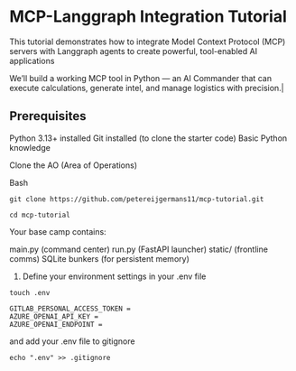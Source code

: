 # MCP-Langgraph Integration Tutorial
This tutorial demonstrates how to integrate Model Context Protocol (MCP) servers with Langgraph agents to create powerful, tool-enabled AI applications

We’ll build a working MCP tool in Python — an AI Commander that can execute calculations, generate intel, and manage logistics with precision.|

## Prerequisites
Python 3.13+ installed
Git installed (to clone the starter code)
Basic Python knowledge

Clone the AO (Area of Operations)

Bash
~~~
git clone https://github.com/petereijgermans11/mcp-tutorial.git

cd mcp-tutorial
~~~



Your base camp contains:

main.py (command center)
run.py (FastAPI launcher)
static/ (frontline comms)
SQLite bunkers (for persistent memory)



1. Define your environment settings in your .env file
~~~
touch .env
~~~

~~~
GITLAB_PERSONAL_ACCESS_TOKEN = 
AZURE_OPENAI_API_KEY = 
AZURE_OPENAI_ENDPOINT =
~~~

and add your .env file to gitignore
~~~
echo ".env" >> .gitignore
~~~

